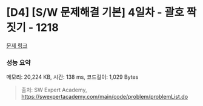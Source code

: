 # [D4] [S/W 문제해결 기본] 4일차 - 괄호 짝짓기 - 1218 

[문제 링크](https://swexpertacademy.com/main/code/problem/problemDetail.do?contestProbId=AV14eWb6AAkCFAYD) 

### 성능 요약

메모리: 20,224 KB, 시간: 138 ms, 코드길이: 1,029 Bytes



> 출처: SW Expert Academy, https://swexpertacademy.com/main/code/problem/problemList.do